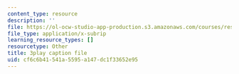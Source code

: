 ```yaml
---
content_type: resource
description: ''
file: https://ol-ocw-studio-app-production.s3.amazonaws.com/courses/res-18-009-learn-differential-equations-up-close-with-gilbert-strang-and-cleve-moler-fall-2015/cf6c6b41541a5595a147dc1f33652e95_aW-e04zwTnc.vtt
file_type: application/x-subrip
learning_resource_types: []
resourcetype: Other
title: 3play caption file
uid: cf6c6b41-541a-5595-a147-dc1f33652e95
---
```

